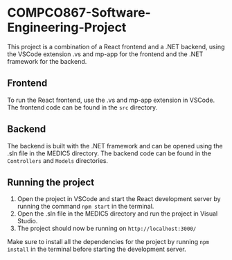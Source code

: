 # COMPCO867-Software-Engineering-Project

This project is a combination of a React frontend and a .NET backend, using the VSCode extension .vs and mp-app for the frontend and the .NET framework for the backend.

## Frontend

To run the React frontend, use the .vs and mp-app extension in VSCode. The frontend code can be found in the `src` directory.

## Backend

The backend is built with the .NET framework and can be opened using the .sln file in the MEDIC5 directory. The backend code can be found in the `Controllers` and `Models` directories.

## Running the project

1. Open the project in VSCode and start the React development server by running the command `npm start` in the terminal.
2. Open the .sln file in the MEDIC5 directory and run the project in Visual Studio.
3. The project should now be running on `http://localhost:3000/`

Make sure to install all the dependencies for the project by running `npm install` in the terminal before starting the development server.
